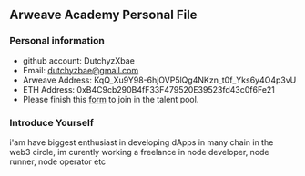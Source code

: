 ## Arweave Academy Personal File

### Personal information

- github account: DutchyzXbae
- Email: dutchyzbae@gmail.com
- Arweave Address: KqQ_Xu9Y98-6hjOVP5lQg4NKzn_t0f_Yks6y4O4p3vU
- ETH Address: 0xB4C9cb290B4fF33F479520E39523fd43c0f6Fe21
- Please finish this [form](https://docs.google.com/forms/d/e/1FAIpQLSfWA5fIIcBgmRppm3jNz5vmf9Mai_QMVil-2pO4r7YKn_Zhtw/viewform?usp=sf_link) to join in the talent pool.

### Introduce Yourself
 i'am have biggest enthusiast in developing dApps in many chain in the web3 circle, im curently working a freelance in node developer, node runner, node operator etc
